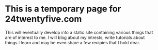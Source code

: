 # This is a temporary page for 24twentyfive.com 

This will eventually develop into a static site containing various things that are of interest to me. I will blog about my intrests, write tutorials about things I learn and may be even share a few recipies that I hold dear.
